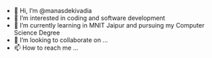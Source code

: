 - 👋 Hi, I’m @manasdekivadia
- 👀 I’m interested in coding and software development
- 🌱 I’m currently learning in MNIT Jaipur and pursuing my Computer Science Degree
- 💞️ I’m looking to collaborate on ...
- 📫 How to reach me ...

<!---
manasdekivadia/manasdekivadia is a ✨ special ✨ repository because its `README.md` (this file) appears on your GitHub profile.
You can click the Preview link to take a look at your changes.
--->
